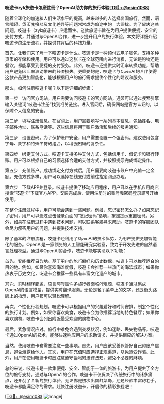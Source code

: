 **吱遊卡zyk旅遊卡怎麽註冊？OpenAI助力你的旅行体验[[TG💪+ @esim1088](https://t.me/s/esim1088)]**

随着全球化的加速和人们生活水平的提高，越来越多的人选择出国旅行。然而，语言障碍、货币兑换以及文化差异等问题常常成为旅途中的一大困扰。为了解决这些问题，吱遊卡（zyk旅遊卡）应运而生。这款旅游卡旨在为用户提供便捷、安全的支付方式，并通过与OpenAI合作，进一步提升用户的旅行体验。本文将详细介绍吱遊卡的注册流程，并探讨其背后的科技力量。

首先，让我们来了解一下吱遊卡是什么。吱遊卡是一种预付式电子钱包，支持多种货币的存储和使用。用户可以通过这张卡在全球范围内进行消费，无论是购物还是餐饮，都能享受到便捷的支付服务。此外，吱遊卡还提供实时汇率转换功能，帮助用户避免因汇率波动带来的经济损失。更重要的是，吱遊卡与OpenAI的合作使得这款产品更加智能化，能够根据用户的旅行需求提供个性化的建议和服务。

那么，如何注册吱遊卡呢？以下是详细的步骤：

第一步：访问官方网站。用户需要访问吱遊卡的官方网站，通常可以通过搜索引擎输入关键词“吱遊卡注册”找到相关链接。进入官网后，确保网站是官方认证的，以保障个人信息的安全。

第二步：填写注册信息。在官网上，用户需要填写一系列基本信息，包括姓名、电子邮件地址、联系电话等。这些信息将用于账户激活和后续的服务通知。

第三步：设置密码。为了保护账户安全，用户需要设置一个强密码。建议使用包含字母、数字和特殊字符的组合，以增强密码的复杂性。

第四步：绑定支付方式。吱遊卡支持多种支付方式，包括信用卡、借记卡和银行转账。用户可以根据自己的习惯选择合适的支付方式，并按照提示完成绑定操作。

第五步：充值账户。成功绑定支付方式后，用户需要向吱遊卡账户中充值一定金额。充值方式多样，用户可以选择在线支付或前往指定网点办理。

第六步：下载APP并登录。吱遊卡提供了移动应用程序，用户可以在手机应用商店搜索“吱遊卡”下载官方APP。安装完成后，使用注册时的账号和密码登录即可开始使用。

在整个注册过程中，用户可能会遇到一些问题。例如，忘记密码怎么办？如果忘记了密码，用户可以通过点击登录页面的“忘记密码”选项，按照提示重置密码。另外，如果在注册过程中遇到技术问题，可以联系客服寻求帮助。吱遊卡的客服团队会尽力解答用户的问题，并提供技术支持。

除了基本的注册流程，吱遊卡还利用了OpenAI的技术优势，为用户提供更加智能化的服务。OpenAI是一家领先的人工智能研究实验室，致力于开发先进的自然语言处理模型。通过与OpenAI的合作，吱遊卡能够实现以下功能：

首先，智能推荐目的地。基于用户的旅行偏好和历史数据，吱遊卡可以推荐适合的目的地。例如，如果你喜欢海滩度假，吱遊卡会推荐一些热门的海滨城市；如果你热衷于历史文化，吱遊卡会推荐一些具有丰富文化遗产的城市。

其次，实时翻译服务。语言障碍是许多旅行者面临的难题，吱遊卡通过集成OpenAI的语言模型，提供实时翻译服务。无论是餐厅菜单上的文字，还是街头路牌上的指示，用户都可以轻松理解。

再次，个性化行程规划。吱遊卡可以根据用户的兴趣爱好和时间安排，制定个性化的旅行计划。例如，如果你喜欢美食，吱遊卡会为你推荐当地的特色餐厅；如果你喜欢购物，吱遊卡会列出附近最受欢迎的购物中心。

最后，紧急情况应对。旅行中难免会遇到突发状况，例如迷路、丢失物品等。吱遊卡通过OpenAI的技术，能够快速响应用户的求助请求，并提供相应的解决方案。

当然，使用吱遊卡也需要注意一些事项。首先，用户应该妥善保管好自己的账户信息，避免泄露给他人。其次，用户在充值时应选择正规渠道，以免遭受诈骗。此外，用户在使用吱遊卡时应注意遵守当地的法律法规，避免不必要的麻烦。

总的来说，吱遊卡是一款集便捷、安全、智能于一体的旅游卡，为用户提供了全方位的旅行支持。通过与OpenAI的合作，吱遊卡不仅解决了传统旅行中的诸多痛点，还开创了全新的旅行体验。无论你是初次出国的菜鸟，还是经验丰富的老手，吱遊卡都能满足你的需求。赶快注册吱遊卡，开启你的精彩旅程吧！

[[TG💪+ @esim1088](https://t.me/s/esim1088) ![Image](https://i.postimg.cc/4NQfJmqS/Snipaste-2025-05-13-00-14-12.png)]